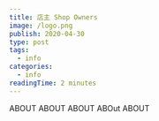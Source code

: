 ```yaml
---
title: 店主 Shop Owners
image: /logo.png
publish: 2020-04-30
type: post
tags:
  - info
categories:
  - info
readingTime: 2 minutes
---
```


ABOUT ABOUT ABOUT ABOut ABOUT
